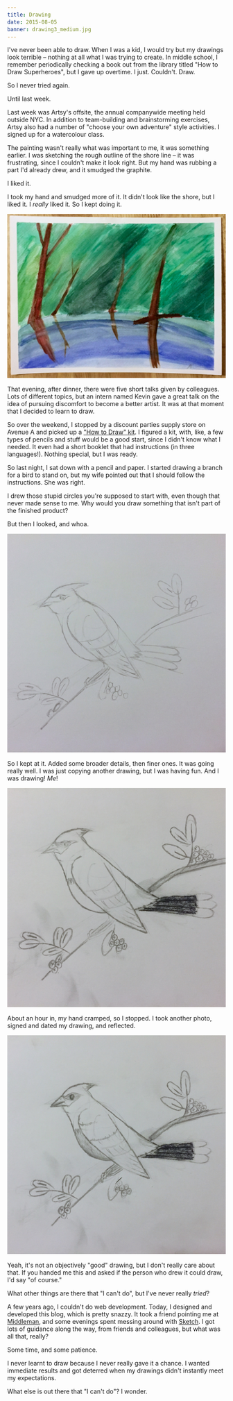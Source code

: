 ```yaml
---
title: Drawing
date: 2015-08-05
banner: drawing3_medium.jpg
---
```


I've never been able to draw. When I was a kid, I would try but my drawings look terrible – nothing at all what I was trying to create. In middle school, I remember periodically checking a book out from the library titled "How to Draw Superheroes", but I gave up overtime. I just. Couldn't. Draw.

So I never tried again.

Until last week.

Last week was Artsy's offsite, the annual companywide meeting held outside NYC. In addition to team-building and brainstorming exercises, Artsy also had a number of "choose your own adventure" style activities. I signed up for a watercolour class.

<!-- Originally this had an embed of https://instagram.com/p/5xqxoLMT_n but the account is private now. -->

<!-- That's me, on the dock. -->

The painting wasn't really what was important to me, it was something earlier. I was sketching the rough outline of the shore line – it was frustrating, since I couldn't make it look right. But my hand was rubbing a part I'd already drew, and it smudged the graphite.

I liked it.

I took my hand and smudged more of it. It didn't look like the shore, but I liked it. I _really_ liked it. So I kept doing it.

![My watercolour](painting.jpg)

That evening, after dinner, there were five short talks given by colleagues. Lots of different topics, but an intern named Kevin gave a great talk on the idea of pursuing discomfort to become a better artist. It was at that moment that I decided to learn to draw.

So over the weekend, I stopped by a discount parties supply store on Avenue A and picked up a ["How to Draw" kit](http://www.dickblick.com/products/generals-drawing-pencil-set-no-30/). I figured a kit, with, like, a few types of pencils and stuff would be a good start, since I didn't know what I needed. It even had a short booklet that had instructions (in three languages!). Nothing special, but I was ready.

So last night, I sat down with a pencil and paper. I started drawing a branch for a bird to stand on, but my wife pointed out that I should follow the instructions. She was right.

I drew those stupid circles you're supposed to start with, even though that never made sense to me. Why would you draw something that isn't part of the finished product?

But then I looked, and whoa.

![First sketches](drawing1.jpg)

So I kept at it. Added some broader details, then finer ones. It was going really well. I was just copying another drawing, but I was having fun. And I was drawing! _Me_!

![Intermediate sketches](drawing2.jpg)

About an hour in, my hand cramped, so I stopped. I took another photo, signed and dated my drawing, and reflected.

![Final sketch](drawing3.jpg)

Yeah, it's not an objectively "good" drawing, but I don't really care about that. If you handed me this and asked if the person who drew it could draw, I'd say "of course."

What other things are there that "I can't do", but I've never really _tried_?

A few years ago, I couldn't do web development. Today, I designed and developed this blog, which is pretty snazzy. It took a friend pointing me at [Middleman](http://middlemanapp.com), and some evenings spent messing around with [Sketch](http://bohemiancoding.com/sketch/). I got lots of guidance along the way, from friends and colleagues, but what was all that, really?

Some time, and some patience.

I never learnt to draw because I never really gave it a chance. I wanted immediate results and got deterred when my drawings didn't instantly meet my expectations.

What else is out there that "I can't do"? I wonder.
